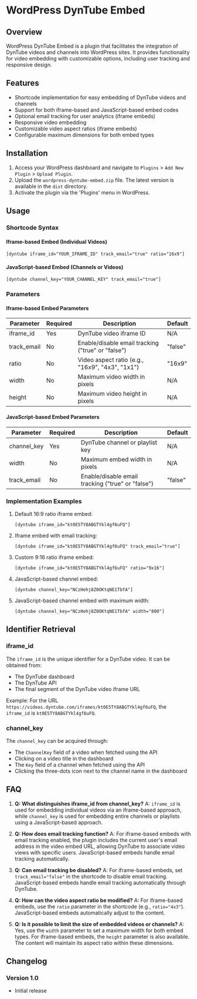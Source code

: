 # WordPress DynTube Embed

## Overview

WordPress DynTube Embed is a plugin that facilitates the integration of DynTube videos and channels into WordPress sites. It provides functionality for video embedding with customizable options, including user tracking and responsive design.

## Features

- Shortcode implementation for easy embedding of DynTube videos and channels
- Support for both iframe-based and JavaScript-based embed codes
- Optional email tracking for user analytics (iframe embeds)
- Responsive video embedding
- Customizable video aspect ratios (iframe embeds)
- Configurable maximum dimensions for both embed types

## Installation

1. Access your WordPress dashboard and navigate to `Plugins` > `Add New Plugin` > `Upload Plugin`.
2. Upload the `wordpress-dyntube-embed.zip` file. The latest version is available in the `dist` directory.
3. Activate the plugin via the 'Plugins' menu in WordPress.

## Usage

### Shortcode Syntax

#### Iframe-based Embed (Individual Videos)

```
[dyntube iframe_id="YOUR_IFRAME_ID" track_email="true" ratio="16x9"]
```

#### JavaScript-based Embed (Channels or Videos)

```
[dyntube channel_key="YOUR_CHANNEL_KEY" track_email="true"]
```

### Parameters

#### Iframe-based Embed Parameters

| Parameter   | Required | Description                                             | Default |
|-------------|----------|---------------------------------------------------------|---------|
| iframe_id   | Yes      | DynTube video iframe ID                                 | N/A     |
| track_email | No       | Enable/disable email tracking ("true" or "false")       | "false" |
| ratio       | No       | Video aspect ratio (e.g., "16x9", "4x3", "1x1")         | "16x9"  |
| width       | No       | Maximum video width in pixels                           | N/A     |
| height      | No       | Maximum video height in pixels                          | N/A     |

#### JavaScript-based Embed Parameters

| Parameter   | Required | Description                                       | Default |
|-------------|----------|---------------------------------------------------|---------|
| channel_key | Yes      | DynTube channel or playlist key                   | N/A     |
| width       | No       | Maximum embed width in pixels                     | N/A     |
| track_email | No       | Enable/disable email tracking ("true" or "false") | "false" |

### Implementation Examples

1. Default 16:9 ratio iframe embed:
   ```
   [dyntube iframe_id="kt0E5TY8ABGTYkl4gf6uFQ"]
   ```

2. Iframe embed with email tracking:
   ```
   [dyntube iframe_id="kt0E5TY8ABGTYkl4gf6uFQ" track_email="true"]
   ```

3. Custom 9:16 ratio iframe embed:
   ```
   [dyntube iframe_id="kt0E5TY8ABGTYkl4gf6uFQ" ratio="9x16"]
   ```

4. JavaScript-based channel embed:
   ```
   [dyntube channel_key="NCzHehj8Z0OKtqNE1TbfA"]
   ```

5. JavaScript-based channel embed with maximum width:
   ```
   [dyntube channel_key="NCzHehj8Z0OKtqNE1TbfA" width="800"]
   ```

## Identifier Retrieval

### iframe_id

The `iframe_id` is the unique identifier for a DynTube video. It can be obtained from:
- The DynTube dashboard
- The DynTube API
- The final segment of the DynTube video iframe URL

Example:
For the URL `https://videos.dyntube.com/iframes/kt0E5TY8ABGTYkl4gf6uFQ`, the `iframe_id` is `kt0E5TY8ABGTYkl4gf6uFQ`.

### channel_key

The `channel_key` can be acquired through:
- The `ChannelKey` field of a video when fetched using the API
- Clicking on a video title in the dashboard
- The `Key` field of a channel when fetched using the API
- Clicking the three-dots icon next to the channel name in the dashboard

## FAQ

1. **Q: What distinguishes iframe_id from channel_key?**
   A: `iframe_id` is used for embedding individual videos via an iframe-based approach, while `channel_key` is used for embedding entire channels or playlists using a JavaScript-based approach.

2. **Q: How does email tracking function?**
   A: For iframe-based embeds with email tracking enabled, the plugin includes the current user's email address in the video embed URL, allowing DynTube to associate video views with specific users. JavaScript-based embeds handle email tracking automatically.

3. **Q: Can email tracking be disabled?**
   A: For iframe-based embeds, set `track_email="false"` in the shortcode to disable email tracking. JavaScript-based embeds handle email tracking automatically through DynTube.

4. **Q: How can the video aspect ratio be modified?**
   A: For iframe-based embeds, use the `ratio` parameter in the shortcode (e.g., `ratio="4x3"`). JavaScript-based embeds automatically adjust to the content.

5. **Q: Is it possible to limit the size of embedded videos or channels?**
   A: Yes, use the `width` parameter to set a maximum width for both embed types. For iframe-based embeds, the `height` parameter is also available. The content will maintain its aspect ratio within these dimensions.

## Changelog

### Version 1.0
- Initial release